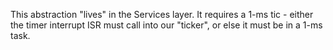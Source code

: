 This abstraction "lives" in the Services layer. It requires a 1-ms tic - either the timer interrupt ISR must call into our "ticker", or else it must be in a 1-ms task.
